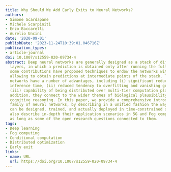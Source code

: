 ```yaml
---
title: Why Should We Add Early Exits to Neural Networks?
authors:
- Simone Scardapane
- Michele Scarpiniti
- Enzo Baccarelli
- Aurelio Uncini
date: '2020-09-01'
publishDate: '2023-11-24T10:39:01.046716Z'
publication_types:
- article-journal
doi: 10.1007/s12559-020-09734-4
abstract: Deep neural networks are generally designed as a stack of differentiable
  layers, in which a prediction is obtained only after running the full stack. Recently,
  some contributions have proposed techniques to endow the networks with early exits,
  allowing to obtain predictions at intermediate points of the stack. These multi-output
  networks have a number of advantages, including (i) significant reductions of the
  inference time, (ii) reduced tendency to overfitting and vanishing gradients, and
  (iii) capability of being distributed over multi-tier computation platforms. In
  addition, they connect to the wider themes of biological plausibility and layered
  cognitive reasoning. In this paper, we provide a comprehensive introduction to this
  family of neural networks, by describing in a unified fashion the way these architectures
  can be designed, trained, and actually deployed in time-constrained scenarios. We
  also describe in-depth their application scenarios in 5G and Fog computing environments,
  as long as some of the open research questions connected to them.
tags:
- Deep learning
- Fog computing
- Conditional computation
- Distributed optimization
- Early exit
links:
- name: URL
  url: https://doi.org/10.1007/s12559-020-09734-4
---
```

